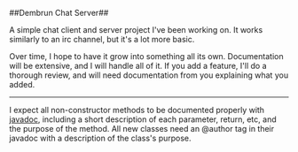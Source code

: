 ##Dembrun Chat Server##

A simple chat client and server project I've been working on. It works similarly to an irc channel, but it's a lot more basic. 

Over time, I hope to have it grow into something all its own. Documentation will be extensive, and I will handle all of it. If you add a feature, I'll do a thorough review, and will need documentation from you explaining what you added. 

---

I expect all non-constructor methods to be documented properly with [javadoc](http://www.oracle.com/technetwork/articles/java/index-137868.html), including a short description of each parameter, return, etc, and the purpose of the method. All new classes need an @author tag in their javadoc with a description of the class's purpose.
